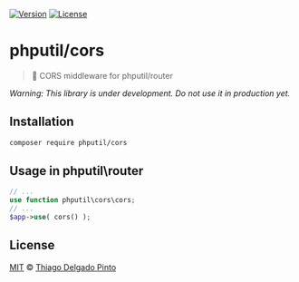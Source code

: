 [![Version](https://poser.pugx.org/phputil/cors/v?style=flat-square)](https://packagist.org/packages/phputil/cors)
[![License](https://poser.pugx.org/phputil/cors/license?style=flat-square)](https://packagist.org/packages/phputil/cors)

# phputil/cors

> 🔌 CORS middleware for phputil/router

_Warning: This library is under development. Do not use it in production yet._

## Installation

```bash
composer require phputil/cors
```

## Usage in phputil\router

```php
// ...
use function phputil\cors\cors;
// ...
$app->use( cors() );
```

## License

[MIT](LICENSE) © [Thiago Delgado Pinto](https://github.com/thiagodp)
